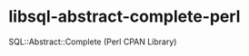 libsql-abstract-complete-perl
=============================

SQL::Abstract::Complete (Perl CPAN Library)